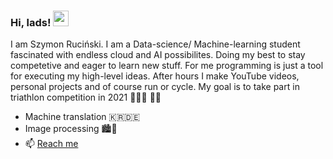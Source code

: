 ### Hi, lads! <img src="https://media.giphy.com/media/hvRJCLFzcasrR4ia7z/giphy.gif" width="25px">
I am Szymon Ruciński. I am a Data-science/ Machine-learning student fascinated with endless cloud and AI possibilites. Doing my best to stay competetive and eager to learn new stuff. For me programming is just a tool for executing my high-level ideas. After hours I make YouTube videos, personal projects and of course run or cycle. My goal is to take part in triathlon competition in 2021 🥈🏃‍♂️ 🚴‍♀️

- Machine translation 🇰🇷🇩🇪
- Image processing 🏙📸
- 📫 [Reach me](https://www.szymonrucinski.pl)
